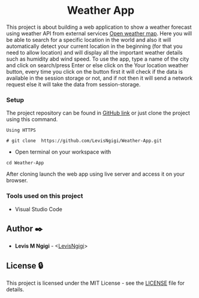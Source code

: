 <h1 align="center">Weather App</h1> 

This project is about building a web application to show a weather forecast using weather API from external services [Open weather map](https://openweathermap.org/). Here you will be able to search for a specific location in the world and also it will automatically detect your current location in the beginning (for that you need to allow location) and will display all the important weather details such as humidity abd wind speed.
To use the app, type a name of the city and click on search/press Enter or else click on the Your location weather button, every time you click on the button first it will check if the data is available in the session storage or not, and if not then it will send a network request else it will take the data from session-storage.

### Setup


The project repository can be found in [GitHub link](https://github.com/LevisNgigi/Weather-app) or just clone the project using this command. 


```
Using HTTPS

# git clone  https://github.com/LevisNgigi/Weather-App.git
```

+ Open terminal on your workspace with

```
cd Weather-App
```
After cloning launch the web app using live server and access it on your browser.

### Tools used on this project

- Visual Studio Code

## Author :black_nib:

- **Levis M Ngigi** - <[LevisNgigi](https://github.com/LevisNgigi)>

## License :lock:

This project is licensed under the MIT License - see the [LICENSE](./LICENSE) file for details.
